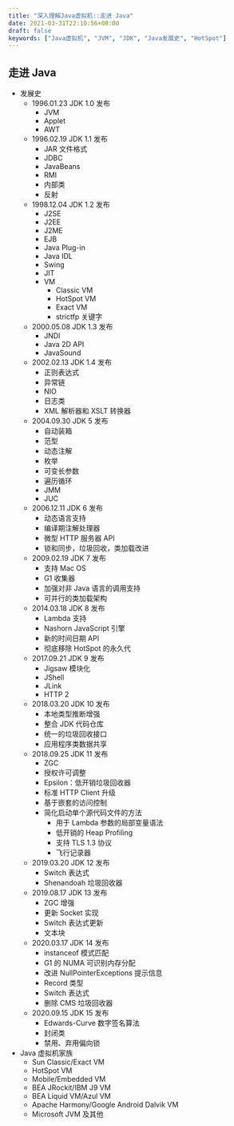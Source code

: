 ```yaml
---
title: "深入理解Java虚拟机::走进 Java"
date: 2021-03-31T22:10:56+08:00
draft: false
keywords: ["Java虚拟机", "JVM", "JDK", "Java发展史", "HotSpot"]
---
```


## 走进 Java

- 发展史
  - 1996.01.23 JDK 1.0 发布
    - JVM
    - Applet
    - AWT
  - 1996.02.19 JDK 1.1 发布
    - JAR 文件格式
    - JDBC
    - JavaBeans
    - RMI
    - 内部类
    - 反射
  - 1998.12.04 JDK 1.2 发布
    - J2SE
    - J2EE
    - J2ME
    - EJB
    - Java Plug-in
    - Java IDL
    - Swing
    - JIT
    - VM
      - Classic VM
      - HotSpot VM
      - Exact VM
      - strictfp 关键字
  - 2000.05.08 JDK 1.3 发布
    - JNDI
    - Java 2D API
    - JavaSound
  - 2002.02.13 JDK 1.4 发布
    - 正则表达式
    - 异常链
    - NIO
    - 日志类
    - XML 解析器和 XSLT 转换器
  - 2004.09.30 JDK 5 发布
    - 自动装箱
    - 范型
    - 动态注解
    - 枚举
    - 可变长参数
    - 遍历循环
    - JMM
    - JUC
  - 2006.12.11 JDK 6 发布
    - 动态语言支持
    - 编译期注解处理器
    - 微型 HTTP 服务器 API
    - 锁和同步，垃圾回收，类加载改进
  - 2009.02.19 JDK 7 发布
    - 支持 Mac OS
    - G1 收集器
    - 加强对非 Java 语言的调用支持
    - 可并行的类加载架构
  - 2014.03.18 JDK 8 发布
    - Lambda 支持
    - Nashorn JavaScript 引擎
    - 新的时间日期 API
    - 彻底移除 HotSpot 的永久代
  - 2017.09.21 JDK 9 发布
    - Jigsaw 模块化
    - JShell
    - JLink
    - HTTP 2
  - 2018.03.20 JDK 10 发布
    - 本地类型推断增强
    - 整合 JDK 代码仓库
    - 统一的垃圾回收接口
    - 应用程序类数据共享
  - 2018.09.25 JDK 11 发布
    - ZGC
    - 授权许可调整
    - Epsilon：低开销垃圾回收器
    - 标准 HTTP Client 升级
    - 基于嵌套的访问控制
    - 简化启动单个源代码文件的方法
      - 用于 Lambda 参数的局部变量语法
      - 低开销的 Heap Profiling
      - 支持 TLS 1.3 协议
      - 飞行记录器
  - 2019.03.20 JDK 12 发布
    - Switch 表达式
    - Shenandoah 垃圾回收器
  - 2019.08.17 JDK 13 发布
    - ZGC 增强
    - 更新 Socket 实现
    - Switch 表达式更新
    - 文本块
  - 2020.03.17 JDK 14 发布
    - instanceof 模式匹配
    - G1 的 NUMA 可识别内存分配
    - 改进 NullPointerExceptions 提示信息
    - Record 类型
    - Switch 表达式
    - 删除 CMS 垃圾回收器
  - 2020.09.15 JDK 15 发布
    - Edwards-Curve 数字签名算法
    - 封闭类
    - 禁用、弃用偏向锁
- Java 虚拟机家族
  - Sun Classic/Exact VM
  - HotSpot VM
  - Mobile/Embedded VM
  - BEA JRockit/IBM J9 VM
  - BEA Liquid VM/Azul VM
  - Apache Harmony/Google Android Dalvik VM
  - Microsoft JVM 及其他

